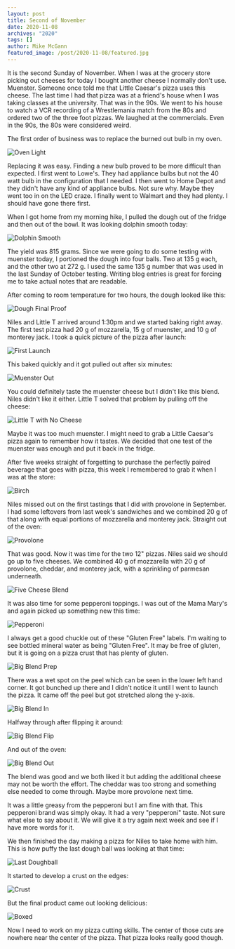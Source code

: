 ```yaml
---
layout: post
title: Second of November
date: 2020-11-08
archives: "2020"
tags: []
author: Mike McGann
featured_image: /post/2020-11-08/featured.jpg
---
```


It is the second Sunday of November. When I was at the grocery store picking
out cheeses for today I bought another cheese I normally don't use.
Muenster. Someone once told me that Little Caesar's pizza uses this
cheese. The last time I had that pizza was at a friend's house when I was
taking classes at the university. That was in the 90s. We went to his
house to watch a VCR recording of a Wrestlemania match from the 80s and
ordered two of the three foot pizzas. We laughed at the commercials. Even in
the 90s, the 80s were considered weird.

The first order of business was to replace the burned out bulb in my oven.

![Oven Light](light.tn.jpg)

Replacing it was easy. Finding a new bulb proved to be more difficult than
expected. I first went to Lowe's. They had appliance bulbs but not the 40
watt bulb in the configuration that I needed. I then went to Home Depot and
they didn't have any kind of appliance bulbs. Not sure why. Maybe they went
too in on the LED craze. I finally went to Walmart and they had plenty.
I should have gone there first.

When I got home from my morning hike, I pulled the dough out of the fridge
and then out of the bowl. It was looking dolphin smooth today:

![Dolphin Smooth](dough_smooth.tn.jpg)

The yield was 815 grams. Since we were going to do some testing with muenster
today, I portioned the dough into four balls. Two at 135 g each, and the other
two at 272 g. I used the same 135 g number that was used in the last
Sunday of October testing. Writing blog entries is great for forcing me to
take actual notes that are readable.

After coming to room temperature for two hours, the dough looked like this:

![Dough Final Proof](dough_final.tn.jpg)

Niles and Little T arrived around 1:30pm and we started baking right away.
The first test pizza had 20 g of mozzarella, 15 g of muenster, and 10 g
of monterey jack. I took a quick picture of the pizza after launch:

![First Launch](muenster_in.tn.jpg)

This baked quickly and it got pulled out after six minutes:

![Muenster Out](muenster_out.tn.jpg)

You could definitely taste the muenster cheese but I didn't like this blend.
Niles didn't like it either. Little T solved that problem by pulling off
the cheese:

![Little T with No Cheese](t_no_cheese.tn.jpg)

Maybe it was too much muenster. I might need to grab a Little Caesar's pizza
again to remember how it tastes. We decided that one test of the muenster
was enough and put it back in the fridge.

After five weeks straight of forgetting to purchase the perfectly paired
beverage that goes with pizza, this week I remembered to grab it when I was at
the store:

![Birch](birch.tn.jpg)

Niles missed out on the first tastings that I did with provolone in September.
I had some leftovers from last week's sandwiches and we combined 20 g of that
along with equal portions of mozzarella and monterey jack. Straight out of
the oven:

![Provolone](provolone.tn.jpg)

That was good. Now it was time for the two 12" pizzas. Niles said we should go
up to five cheeses. We combined 40 g of mozzarella with 20 g of provolone,
cheddar, and monterey jack, with a sprinkling of parmesan underneath.

![Five Cheese Blend](blending.tn.jpg)

It was also time for some pepperoni toppings. I was out of the Mama Mary's
and again picked up something new this time:

![Pepperoni](pepperoni.tn.jpg)

I always get a good chuckle out of these "Gluten Free" labels. I'm waiting
to see bottled mineral water as being "Gluten Free". It may be free of gluten,
but it is going on a pizza crust that has plenty of gluten.

![Big Blend Prep](big_blend_prep.tn.jpg)

There was a wet spot on the peel which can be seen in the lower left hand
corner. It got bunched up there and I didn't notice it until I went to
launch the pizza. It came off the peel but got stretched along the y-axis.

![Big Blend In](big_blend_in.tn.jpg)

Halfway through after flipping it around:

![Big Blend Flip](big_blend_flip.tn.jpg)

And out of the oven:

![Big Blend Out](big_blend_out.tn.jpg)

The blend was good and we both liked it but adding the additional cheese may
not be worth the effort. The cheddar was too strong and something else needed
to come through. Maybe more provolone next time.

It was a little greasy from the pepperoni but I am fine with that. This
pepperoni brand was simply okay. It had a very "pepperoni" taste. Not sure
what else to say about it. We will give it a try again next week and see if I
have more words for it.

We then finished the day making a pizza for Niles to take home with him.
This is how puffy the last dough ball was looking at that time:

![Last Doughball](last_doughball.tn.jpg)

It started to develop a crust on the edges:

![Crust](crust.tn.jpg)

But the final product came out looking delicious:

![Boxed](boxed.tn.jpg)

Now I need to work on my pizza cutting skills. The center of those cuts
are nowhere near the center of the pizza. That pizza looks really good though.

